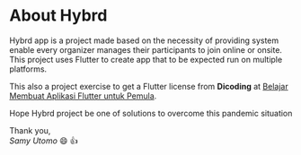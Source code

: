 # About Hybrd

Hybrd app is a project made based on the necessity of providing system enable every organizer manages their participants to join online or onsite. This project uses Flutter to create app that to be expected run on multiple platforms. 

This also a project exercise to get a Flutter license from **Dicoding** at [Belajar Membuat Aplikasi Flutter untuk Pemula](https://www.dicoding.com/academies/159).

Hope Hybrd project be one of solutions to overcome this pandemic situation

Thank you,  
*Samy Utomo* :smile: :thumbsup:
